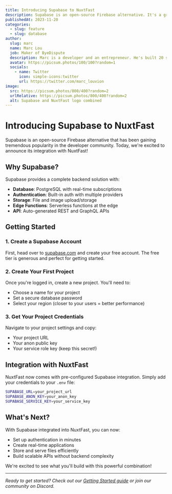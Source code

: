 ```yaml
---
title: Introducing Supabase to NuxtFast
description: Supabase is an open-source Firebase alternative. It's a great tool for building a backend for your app. It's now integrated with NuxtFast!
publishedAt: 2023-11-20
categories:
  - slug: feature
  - slug: database
author:
  slug: marc
  name: Marc Lou
  job: Maker of ByeDispute
  description: Marc is a developer and an entrepreneur. He's built 20 startups in the last 3 years.
  avatar: https://picsum.photos/100/100?random=1
  socials:
    - name: Twitter
      icon: simple-icons:twitter
      url: https://twitter.com/marc_louvion
image:
  src: https://picsum.photos/800/400?random=2
  urlRelative: https://picsum.photos/800/400?random=2
  alt: Supabase and NuxtFast logo combined
---
```


# Introducing Supabase to NuxtFast

Supabase is an open-source Firebase alternative that has been gaining tremendous popularity in the developer community. Today, we're excited to announce its integration with NuxtFast!

## Why Supabase?

Supabase provides a complete backend solution with:

- **Database**: PostgreSQL with real-time subscriptions
- **Authentication**: Built-in auth with multiple providers
- **Storage**: File and image upload/storage
- **Edge Functions**: Serverless functions at the edge
- **API**: Auto-generated REST and GraphQL APIs

## Getting Started

### 1. Create a Supabase Account

First, head over to [supabase.com](https://supabase.com) and create your free account. The free tier is generous and perfect for getting started.

### 2. Create Your First Project

Once you're logged in, create a new project. You'll need to:

- Choose a name for your project
- Set a secure database password
- Select your region (closer to your users = better performance)

### 3. Get Your Project Credentials

Navigate to your project settings and copy:
- Your project URL
- Your anon public key
- Your service role key (keep this secret!)

## Integration with NuxtFast

NuxtFast now comes with pre-configured Supabase integration. Simply add your credentials to your `.env` file:

```bash
SUPABASE_URL=your_project_url
SUPABASE_ANON_KEY=your_anon_key
SUPABASE_SERVICE_KEY=your_service_key
```

## What's Next?

With Supabase integrated into NuxtFast, you can now:

- Set up authentication in minutes
- Create real-time applications
- Store and serve files efficiently
- Build scalable APIs without backend complexity

We're excited to see what you'll build with this powerful combination!

---

*Ready to get started? Check out our [Getting Started guide](/blog/getting-started-nuxtfast) or join our community on Discord.* 